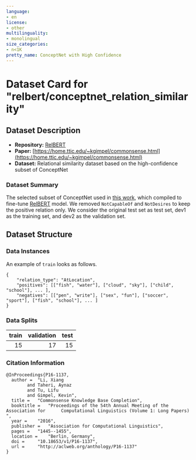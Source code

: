 ```yaml
---
language:
- en
license:
- other
multilinguality:
- monolingual
size_categories:
- n<1K
pretty_name: ConceptNet with High Confidence
---
```


# Dataset Card for "relbert/conceptnet_relation_similarity"
## Dataset Description
- **Repository:** [RelBERT](https://github.com/asahi417/relbert)
- **Paper:** [https://home.ttic.edu/~kgimpel/commonsense.html](https://home.ttic.edu/~kgimpel/commonsense.html)
- **Dataset:** Relational similarity dataset based on the high-confidence subset of ConceptNet

### Dataset Summary
The selected subset of ConceptNet used in [this work](https://home.ttic.edu/~kgimpel/commonsense.html), which compiled 
to fine-tune [RelBERT](https://github.com/asahi417/relbert) model.
We removed `NotCapableOf` and `NotDesires` to keep the positive relation only.
We consider the original test set as test set, dev1 as the training set, and dev2 as the validation set.


## Dataset Structure
### Data Instances
An example of `train` looks as follows.
```shell
{
    "relation_type": "AtLocation",
    "positives": [["fish", "water"], ["cloud", "sky"], ["child", "school"], ... ],
    "negatives": [["pen", "write"], ["sex", "fun"], ["soccer", "sport"], ["fish", "school"], ... ]
}
```

### Data Splits

|   train |validation|      test|
|--------:|---------:|---------:|
|       15| 17       |        15|


### Citation Information
```
@InProceedings{P16-1137,
  author = 	"Li, Xiang
		and Taheri, Aynaz
		and Tu, Lifu
		and Gimpel, Kevin",
  title = 	"Commonsense Knowledge Base Completion",
  booktitle = 	"Proceedings of the 54th Annual Meeting of the Association for      Computational Linguistics (Volume 1: Long Papers)    ",
  year = 	"2016",
  publisher = 	"Association for Computational Linguistics",
  pages = 	"1445--1455",
  location = 	"Berlin, Germany",
  doi = 	"10.18653/v1/P16-1137",
  url = 	"http://aclweb.org/anthology/P16-1137"
}
```